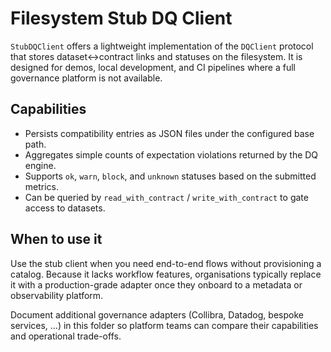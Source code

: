 # Filesystem Stub DQ Client

`StubDQClient` offers a lightweight implementation of the `DQClient`
protocol that stores dataset↔contract links and statuses on the
filesystem. It is designed for demos, local development, and CI
pipelines where a full governance platform is not available.

## Capabilities

* Persists compatibility entries as JSON files under the configured base
  path.
* Aggregates simple counts of expectation violations returned by the DQ
  engine.
* Supports `ok`, `warn`, `block`, and `unknown` statuses based on the
  submitted metrics.
* Can be queried by `read_with_contract` / `write_with_contract` to gate
  access to datasets.

## When to use it

Use the stub client when you need end-to-end flows without provisioning a
catalog. Because it lacks workflow features, organisations typically
replace it with a production-grade adapter once they onboard to a
metadata or observability platform.

Document additional governance adapters (Collibra, Datadog, bespoke
services, …) in this folder so platform teams can compare their
capabilities and operational trade-offs.
